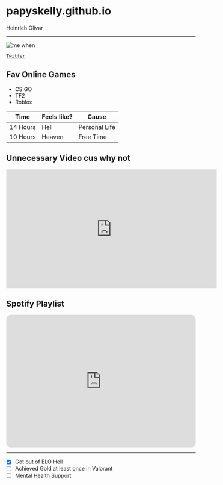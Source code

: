 # papyskelly.github.io
Heinrich Olivar

---

![me when](https://i.ytimg.com/vi/x7X107GNFNg/maxresdefault.jpg)

[`Twitter`](https://twitter.com/ep1kpapy)

## Fav Online Games

- CS:GO
- TF2
- Roblox

| Time | Feels like? | Cause |
| ----------- | ----------- | ----------- |
| 14 Hours | Hell | Personal Life |
| 10 Hours | Heaven | Free Time |

## Unnecessary Video cus why not

<iframe width="560" height="315" src="https://www.youtube.com/embed/uphATRHKIoo" title="YouTube video player" frameborder="0" allow="accelerometer; autoplay; clipboard-write; encrypted-media; gyroscope; picture-in-picture; web-share" allowfullscreen></iframe>

## Spotify Playlist

<iframe style="border-radius:12px" src="https://open.spotify.com/embed/playlist/5zaTmNJgShS7ZY6uRwnGsB?utm_source=generator" width="100%" height="352" frameBorder="0" allowfullscreen="" allow="autoplay; clipboard-write; encrypted-media; fullscreen; picture-in-picture" loading="lazy"></iframe>

---

- [x] Got out of ELO Hell
- [ ] Achieved Gold at least once in Valorant
- [ ] Mental Health Support
